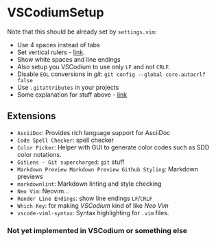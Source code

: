 # VSCodiumSetup

Note that this should be already set by `settings.vim`:

- Use 4 spaces instead of tabs
- Set vertical rulers - [link](https://stackoverflow.com/questions/29968499/vertical-rulers-in-visual-studio-code/52455857#52455857).
- Show white spaces and line endings
- Also setup you VSCodium to use only `LF` and not `CRLF`.
- Disable `EOL` conversions in *git*: `git config --global core.autocrlf false`
- Use `.gitattributes` in your projects
- Some explanation for stuff above - [link](https://github.com/bzgec/notes_programming/tree/user/bzgec/git#eof-best-practices--best-practices-for-cross-platform-git-config)

## Extensions

- `AsciiDoc`: Provides rich language support for AsciiDoc
- `Code Spell Checker`: spell checker
- `Color Picker`: Helper with GUI to generate color codes such as SDD color notations.
- `GitLens - Git supercharged`: `git` stuff
- `Markdown Preview Markdown Preview Github Styling`: Markdown previews
- `markdownlint`: Markdown linting and style checking
- `Neo Vim`: Neovim...
- `Render Line Endings`: show line endings `LF`/`CRLF`
- `Which Key`: for making *VSCodium* kind of like *Neo Vim*
- `vscode-viml-syntax`: Syntax highlighting for `.vim` files.

### Not yet implemented in VSCodium or something else
